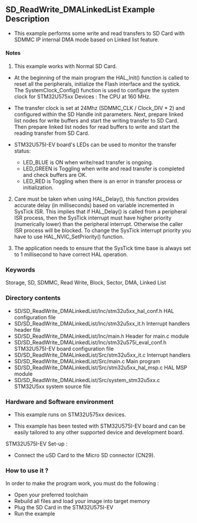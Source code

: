## <b>SD_ReadWrite_DMALinkedList Example Description</b>

- This example performs some write and read transfers to SD Card with SDMMC IP internal DMA mode based on Linked list feature.

#### <b>Notes</b>

 1. This example works with Normal SD Card.

- At the beginning of the main program the HAL_Init() function is called to reset all the peripherals, initialize the Flash interface and the systick.
The SystemClock_Config() function is used to configure the system clock for STM32U575xx Devices :
The CPU at 160 MHz.

- The transfer clock is set at 24Mhz (SDMMC_CLK / Clock_DIV * 2) and configured within the SD Handle init parameters.
Next, prepare linked list nodes for write buffers and start the writing transfer to SD Card.
Then prepare linked list nodes for read buffers to write and start the reading transfer from SD Card.

- STM32U575I-EV board's LEDs can be used to monitor the transfer status:

  - LED_BLUE  is ON when write/read transfer is ongoing.
  - LED_GREEN is Toggling  when write and read transfer is completed and check buffers are OK.
  - LED_RED is Toggling  when there is an error in transfer process or initialization.


 2. Care must be taken when using HAL_Delay(), this function provides accurate delay (in milliseconds)
      based on variable incremented in SysTick ISR. This implies that if HAL_Delay() is called from
      a peripheral ISR process, then the SysTick interrupt must have higher priority (numerically lower)
      than the peripheral interrupt. Otherwise the caller ISR process will be blocked.
      To change the SysTick interrupt priority you have to use HAL_NVIC_SetPriority() function.

 3. The application needs to ensure that the SysTick time base is always set to 1 millisecond
      to have correct HAL operation.

### <b>Keywords</b>

Storage, SD, SDMMC, Read Write, Block, Sector, DMA, Linked List

### <b>Directory contents</b>

  - SD/SD_ReadWrite_DMALinkedList/Inc/stm32u5xx_hal_conf.h    HAL configuration file
  - SD/SD_ReadWrite_DMALinkedList/Inc/stm32u5xx_it.h          Interrupt handlers header file
  - SD/SD_ReadWrite_DMALinkedList/Inc/main.h                  Header for main.c module
  - SD/SD_ReadWrite_DMALinkedList/Inc/stm32u575i_eval_conf.h  STM32U575I-EV board configuration file
  - SD/SD_ReadWrite_DMALinkedList/Src/stm32u5xx_it.c          Interrupt handlers
  - SD/SD_ReadWrite_DMALinkedList/Src/main.c                  Main program
  - SD/SD_ReadWrite_DMALinkedList/Src/stm32u5xx_hal_msp.c     HAL MSP module
  - SD/SD_ReadWrite_DMALinkedList/Src/system_stm32u5xx.c      STM32U5xx system source file

        
### <b>Hardware and Software environment</b> 

  - This example runs on STM32U575xx devices.

  - This example has been tested with STM32U575I-EV board and can be
    easily tailored to any other supported device and development board.
    
  STM32U575I-EV Set-up :

  - Connect the uSD Card to the Micro SD connector (CN29).


### <b>How to use it ?</b>

In order to make the program work, you must do the following :

 - Open your preferred toolchain 
 - Rebuild all files and load your image into target memory
 - Plug the SD Card in the STM32U575I-EV
 - Run the example


